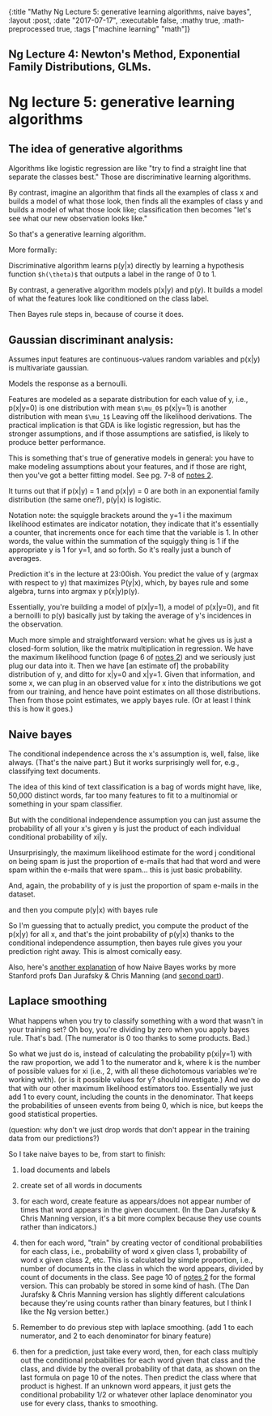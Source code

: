 {:title "Mathy Ng Lecture 5: generative learning algorithms, naive bayes", :layout :post, :date "2017-07-17", :executable false, :mathy true, :math-preprocessed true, :tags ["machine learning" "math"]}


## Ng Lecture 4: Newton's Method, Exponential Family Distributions, GLMs.

# Ng lecture 5: generative learning algorithms

## The idea of generative algorithms

Algorithms like logistic regression are like "try to find a straight line that separate the classes best." Those are discriminative learning algorithms.

By contrast, imagine an algorithm that finds all the examples of class x and builds a model of what those look, then finds all the examples of class y and builds a model of what those look like; classification then becomes "let's see what our new observation looks like."

So that's a generative learning algorithm.

More formally: 

Discriminative algorithm learns p(y|x) directly by learning a hypothesis function `$h(\theta)$` that outputs a label in the range of 0 to 1. 

By contrast, a generative algorithm models p(x|y) and p(y).  It builds a model of what the features look like conditioned on the class label.

Then Bayes rule steps in, because of course it does. 

## Gaussian discriminant analysis: 

Assumes input features are continuous-values random variables and p(x|y) is multivariate gaussian. 

Models the response as a bernoulli. 

Features are modeled as a separate distribution for each value of y, i.e., p(x|y=0) is one distribution with mean `$\mu_0$`  p(x|y=1) is another distribution with mean `$\mu_1$` 
Leaving off the likelihood derivations.  The practical implication is that GDA is like logistic regression, but has the stronger assumptions, and if those assumptions are satisfied, is likely to produce better performance.

This is something that's true of generative models in general: you have to make modeling assumptions about your features, and if those are right, then you've got a better fitting model. See pg. 7-8 of [notes 2](https://see.stanford.edu/materials/aimlcs229/cs229-notes2.pdf).  

It turns out that if p(x|y) = 1  and p(x|y) = 0 are both in an exponential family distribution (the same one?), p(y|x) is logistic.

Notation note: the squiggle brackets around the y=1 i the maximum likelihood estimates are indicator notation, they indicate that it's essentially a counter, that increments once for each time that the variable is 1.  In other words, the value within the summation of the squiggly thing is 1 if the appropriate y is 1 for y=1, and so forth.  So it's really just a bunch of averages.

Prediction it's in the lecture at 23:00ish.  You predict the value of y (argmax with respect to y) that maximizes P(y|x), which, by bayes rule and some algebra, turns into argmax y p(x|y)p(y). 

Essentially, you're building a model of p(x|y=1), a model of p(x|y=0), and fit a bernoilli to p(y) basically just by taking the average of y's incidences in the observation. 

Much more simple and straightforward version: what he gives us is just a closed-form solution, like the matrix multiplication in regression.  We have the maximum likelihood function (page 6 of [notes 2](https://see.stanford.edu/materials/aimlcs229/cs229-notes2.pdf)) and we seriously just plug our data into it.  Then we have [an estimate of] the probability distribution of y, and ditto for x|y=0 and x|y=1. Given that information, and some x, we can plug in an observed value for x into the distributions we got from our training, and hence have point estimates on all those distributions. Then from those point estimates, we apply bayes rule.  (Or at least I think this is how it goes.)


## Naive bayes

The conditional independence across the x's assumption is, well, false, like always. (That's the naive part.)  But it works surprisingly well for, e.g., classifying text documents.  

The idea of this kind of text classification is a bag of words might have, like, 50,000 distinct words, far too many features to fit to a multinomial or something in your spam classifier. 

But with the conditional independence assumption you can just assume the probability of all your x's given y is just the product of each individual conditional probability of xi|y.

Unsurprisingly, the maximum likelihood estimate for the word j conditional on being spam is just the proportion of e-mails that had that word and were spam within the e-mails that were spam... this is just basic probability. 

And, again, the probability of y is just the proportion of spam e-mails in the dataset.

and then you compute p(y|x) with bayes rule 

So I'm guessing that to actually predict, you compute the product of the p(x|y) for all x, and that's the joint probability of p(y|x) thanks to the conditional independence assumption, then bayes rule gives you your prediction right away.  This is almost comically easy.

Also, here's [another explanation](https://www.youtube.com/watch?v=TpjPzKODuXo&list=PL6397E4B26D00A269&index=26) of how Naive Bayes works by more Stanford profs Dan Jurafsky & Chris Manning (and [second part](https://www.youtube.com/watch?v=0hxaqDbdIeE&index=27&list=PL6397E4B26D00A269)).

## Laplace smoothing

What happens when you try to classify something with a word that wasn't in your training set?  Oh boy, you're dividing by zero when you apply bayes rule. That's bad.  (The numerator is 0 too thanks to some products.  Bad.)

So what we just do is, instead of calculating the probability p(xi|y=1) with the raw proportion, we add 1 to the numerator and k, where k is the number of possible values for xi (i.e., 2, with all these dichotomous variables we're working with). (or is it possible values for y? should investigate.)  And we do that with our other maximum likelihood estimators too. Essentially we just add 1 to every count, including the counts in the denominator.  That keeps the probabilities of unseen events from being 0, which is nice, but keeps the good statistical properties.

(question: why don't we just drop words that don't appear in the training data from our predictions?)

So I take naive bayes to be, from start to finish:

1.  load documents and labels

2. create set of all words in documents

3. for each word, create feature as appears/does not appear number of times that word appears in the given document.  (In the Dan Jurafsky & Chris Manning version, it's a bit more complex because they use counts rather than indicators.)

4. then for each word, "train" by creating vector of conditional probabilities for each class, i.e., probability of word x given class 1, probability of word x given class 2, etc.  This is calculated by simple proportion, i.e., number of documents in the class in which the word appears, divided by count of documents in the class. See page 10 of [notes 2](https://see.stanford.edu/materials/aimlcs229/cs229-notes2.pdf) for the formal version.  This can probably be stored in some kind of hash. (The Dan Jurafsky & Chris Manning version has slightly different calculations because they're using counts rather than binary features, but I think I like the Ng version better.)

5. Remember to do previous step with laplace smoothing. (add 1 to each numerator, and 2 to each denominator for binary feature)

6. then for a prediction, just take every word, then, for each class multiply out the conditional probabilities for each word given that class and the class, and divide by the overall probability of that data, as shown on the last formula on page 10 of the notes. Then predict the class where that product is highest. If an unknown word appears, it just gets the conditional probability 1/2 or whatever other laplace denominator you use for every class, thanks to smoothing.
